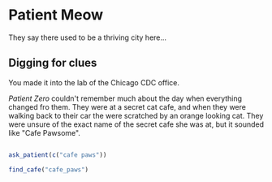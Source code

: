 # Patient Meow

They say there used to be a thriving city here...

## Digging for clues

You made it into the lab of the Chicago CDC office. 

_Patient Zero_ couldn't remember much about the day when everything changed fro them. They were at a secret cat cafe, and when they were walking back to their car 
the were scratched by an orange looking cat. They were unsure of the exact name of the secret cafe she was at, but it sounded like "Cafe Pawsome".

```r

ask_patient(c("cafe paws"))

find_cafe("cafe_paws")


```
